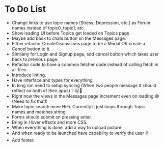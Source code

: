 # To Do List

- Change links to use topic names (Stress, Depression, etc.) as Forum names instead of topic0, topic1, etc.
- Show loading UI before Topics get loaded on Topics page.
- Maybe add back to chats button on the Messages page.
- Either refactor CreateDiscussions page to be a Modal OR create a Cancel button to it.
- Similarly for Login and Signup page, add cancel button which takes user back to previous page.
- Refactor code to have a common fetcher code instead of calling fetch in all files.
- Introduce linting.
- Have interface and types for everything.
- In long run need to setup syncing (When two people message it should reflect on both of their apps) ✨😮🔣
- Right now the views in the Messages page increment even on loading.😅 (Need to fix that!)
- Make topic search more HiFi. Currently it just loops through Topic names and matches string.
- Forms should submit on pressing enter.
- Bring in Hover effects and more CSS.
- When everything is done, add a way to upload picture.
- And when ready to be launched have capability to verify the user ✌
- Add footer.